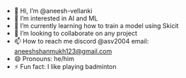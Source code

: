 - 👋 Hi, I’m @aneesh-vellanki
- 👀 I’m interested in AI and ML
- 🌱 I’m currently learning how to train a model using Skicit
- 💞️ I’m looking to collaborate on any project 
- 📫 How to reach me discord @asv2004 email: aneeshshanmukh123@gmail.com
- 😄 Pronouns: he/him
- ⚡ Fun fact: I like playing badminton

<!---
aneesh-vellanki/aneesh-vellanki is a ✨ special ✨ repository because its `README.md` (this file) appears on your GitHub profile.
You can click the Preview link to take a look at your changes.
--->
